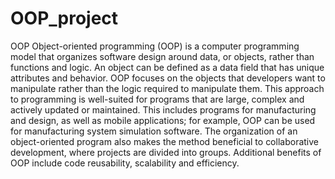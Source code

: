 # OOP_project
OOP
Object-oriented programming (OOP) is a computer programming model that organizes software design around data, or objects, rather than functions and logic. An object can be defined as a data field that has unique attributes and behavior.  OOP focuses on the objects that developers want to manipulate rather than the logic required to manipulate them. This approach to programming is well-suited for programs that are large, complex and actively updated or maintained. This includes programs for manufacturing and design, as well as mobile applications; for example, OOP can be used for manufacturing system simulation software.  The organization of an object-oriented program also makes the method beneficial to collaborative development, where projects are divided into groups. Additional benefits of OOP include code reusability, scalability and efficiency.
